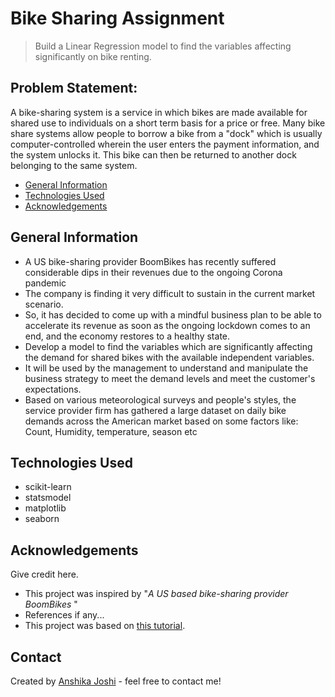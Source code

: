 # Bike Sharing Assignment 
> Build a Linear Regression model to find the variables affecting significantly on bike renting.


## Problem Statement:
A bike-sharing system is a service in which bikes are made available for shared use to individuals on a short term basis for a price or free. Many bike share systems allow people to borrow a bike from a "dock" which is usually computer-controlled wherein the user enters the payment information, and the system unlocks it. This bike can then be returned to another dock belonging to the same system.


* [General Information](#general-information)
* [Technologies Used](#technologies-used)
* [Acknowledgements](#acknowledgements)
<!-- * [Conclusions](#conclusions) -->

<!-- You can include any other section that is pertinent to your problem -->

## General Information
- A US bike-sharing provider BoomBikes has recently suffered considerable dips in their revenues due to the ongoing Corona pandemic 
- The company is finding it very difficult to sustain in the current market scenario. 
- So, it has decided to come up with a mindful business plan to be able to accelerate its revenue as soon as the ongoing lockdown comes to an end, and the economy restores to a healthy state.
- Develop a model to find the variables which are significantly affecting the demand for shared bikes with the available independent variables.
- It will be used by the management to understand and manipulate the business strategy to meet the demand levels and meet the customer's expectations.
- Based on various meteorological surveys and people's styles, the service provider firm has gathered a large dataset on daily bike demands across the American market based on some factors like: Count, Humidity, temperature, season etc

<!-- You don't have to answer all the questions - just the ones relevant to your project. -->

<!-- ## Conclusions
- Conclusion 1 from the analysis
- Conclusion 2 from the analysis
- Conclusion 3 from the analysis
- Conclusion 4 from the analysis -->

<!-- You don't have to answer all the questions - just the ones relevant to your project. -->


## Technologies Used
- scikit-learn
- statsmodel
- matplotlib
- seaborn

<!-- As the libraries versions keep on changing, it is recommended to mention the version of library used in this project -->

## Acknowledgements
Give credit here.
- This project was inspired by "*A US based bike-sharing provider BoomBikes* "
- References if any...
- This project was based on [this tutorial](https://www.investopedia.com/terms/m/mlr.asp#:~:text=Key%20Takeaways-,Multiple%20linear%20regression%20(MLR)%2C%20also%20known%20simply%20as%20multiple,uses%20just%20one%20explanatory%20variable.).


## Contact
Created by [Anshika Joshi](https://github.com/AnshikaJoshi27/) - feel free to contact me!


<!-- Optional -->
<!-- ## License -->
<!-- This project is open source and available under the [... License](). -->

<!-- You don't have to include all sections - just the one's relevant to your project -->
